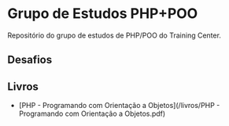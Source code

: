 # Grupo de Estudos PHP+POO

Repositório do grupo de estudos de PHP/POO do Training Center.

## Desafios

## Livros

 - [PHP - Programando com Orientação a Objetos](/livros/PHP - Programando com Orientação a Objetos.pdf)
